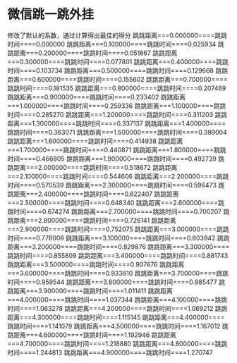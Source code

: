 # 微信跳一跳外挂

修改了默认的系数，通过计算得出最佳的得分
跳跳距离===0.000000====跳跳时间====0.000000
跳跳距离===0.100000====跳跳时间====0.025934
跳跳距离===0.200000====跳跳时间====0.051867
跳跳距离===0.300000====跳跳时间====0.077801
跳跳距离===0.400000====跳跳时间====0.103734
跳跳距离===0.500000====跳跳时间====0.129668
跳跳距离===0.600000====跳跳时间====0.155602
跳跳距离===0.700000====跳跳时间====0.181535
跳跳距离===0.800000====跳跳时间====0.207469
跳跳距离===0.900000====跳跳时间====0.233402
跳跳距离===1.000000====跳跳时间====0.259336
跳跳距离===1.100000====跳跳时间====0.285270
跳跳距离===1.200000====跳跳时间====0.311203
跳跳距离===1.300000====跳跳时间====0.337137
跳跳距离===1.400000====跳跳时间====0.363071
跳跳距离===1.500000====跳跳时间====0.389004
跳跳距离===1.600000====跳跳时间====0.414938
跳跳距离===1.700000====跳跳时间====0.440871
跳跳距离===1.800000====跳跳时间====0.466805
跳跳距离===1.900000====跳跳时间====0.492739
跳跳距离===2.000000====跳跳时间====0.518672
跳跳距离===2.100000====跳跳时间====0.544606
跳跳距离===2.200000====跳跳时间====0.570539
跳跳距离===2.300000====跳跳时间====0.596473
跳跳距离===2.400000====跳跳时间====0.622407
跳跳距离===2.500000====跳跳时间====0.648340
跳跳距离===2.600000====跳跳时间====0.674274
跳跳距离===2.700000====跳跳时间====0.700207
跳跳距离===2.800000====跳跳时间====0.726141
跳跳距离===2.900000====跳跳时间====0.752075
跳跳距离===3.000000====跳跳时间====0.778008
跳跳距离===3.100000====跳跳时间====0.803942
跳跳距离===3.200000====跳跳时间====0.829876
跳跳距离===3.300000====跳跳时间====0.855809
跳跳距离===3.400000====跳跳时间====0.881743
跳跳距离===3.500000====跳跳时间====0.907676
跳跳距离===3.600000====跳跳时间====0.933610
跳跳距离===3.700000====跳跳时间====0.959544
跳跳距离===3.800000====跳跳时间====0.985477
跳跳距离===3.900000====跳跳时间====1.011411
跳跳距离===4.000000====跳跳时间====1.037344
跳跳距离===4.100000====跳跳时间====1.063278
跳跳距离===4.200000====跳跳时间====1.089212
跳跳距离===4.300000====跳跳时间====1.115145
跳跳距离===4.400000====跳跳时间====1.141079
跳跳距离===4.500000====跳跳时间====1.167012
跳跳距离===4.600000====跳跳时间====1.192946
跳跳距离===4.700000====跳跳时间====1.218880
跳跳距离===4.800000====跳跳时间====1.244813
跳跳距离===4.900000====跳跳时间====1.270747
